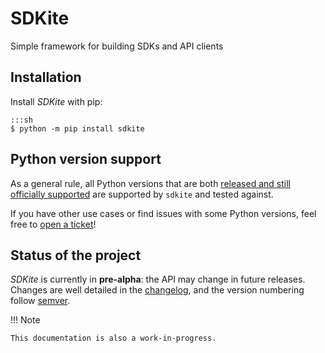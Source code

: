 <div class="home-header" markdown="1">

# SDKite

<div class="description">Simple framework for building SDKs and API clients</div>

</div>

<!-- FIXME add introduction -->

## Installation

Install _SDKite_ with pip:

    :::sh
    $ python -m pip install sdkite

## Python version support

As a general rule, all Python versions that are both [released and still officially
supported][python-versions] are supported by `sdkite` and tested against.

If you have other use cases or find issues with some Python versions, feel free to
[open a ticket](https://github.com/Rogdham/sdkite/issues/new)!

[python-versions]: https://devguide.python.org/versions/#supported-versions

## Status of the project

_SDKite_ is currently in **pre-alpha**: the API may change in future releases. Changes
are well detailed in the [changelog], and the version numbering follow [semver].

[changelog]: https://github.com/Rogdham/sdkite/blob/master/CHANGELOG.md
[semver]: https://semver.org/

!!! Note

    This documentation is also a work-in-progress.

